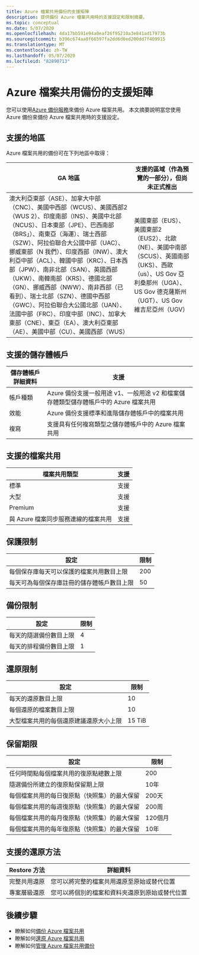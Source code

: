 ```yaml
---
title: Azure 檔案共用備份的支援矩陣
description: 提供備份 Azure 檔案共用時的支援設定和限制摘要。
ms.topic: conceptual
ms.date: 5/07/2020
ms.openlocfilehash: 4da17bb591e94a0eaf26f95210a3e841ad17973b
ms.sourcegitcommit: b396c674aa8f66597fa2dd6d6ed200dd7f409915
ms.translationtype: MT
ms.contentlocale: zh-TW
ms.lasthandoff: 05/07/2020
ms.locfileid: "82890713"
---
```

# <a name="support-matrix-for-azure-file-share-backup"></a>Azure 檔案共用備份的支援矩陣

您可以使用[Azure 備份服務](https://docs.microsoft.com/azure/backup/backup-overview)來備份 Azure 檔案共用。 本文摘要說明當您使用 Azure 備份來備份 Azure 檔案共用時的支援設定。

## <a name="supported-geos"></a>支援的地區

Azure 檔案共用的備份可在下列地區中取得：

| GA 地區 | 支援的區域（作為預覽的一部分），但尚未正式推出                                                      |
| ------------------------------------------------------------ | ------------------------------------------------------------ |
| 澳大利亞東部（ASE）、加拿大中部（CNC）、美國中西部（WCUS）、美國西部2（WUS 2）、印度南部（INS）、美國中北部（NCUS）、日本東部（JPE）、巴西南部（BRS」）、南東亞（海運）、瑞士西部（SZW）、阿拉伯聯合大公國中部（UAC）、挪威東部（N 我們）、印度西部（INW）、澳大利亞中部（ACL）、韓國中部（KRC）、日本西部（JPW）、南非北部（SAN）、英國西部（UKW）、南韓南部（KRS）、德國北部（GN）、挪威西部（NWW）、南非西部（已看到）、瑞士北部（SZN）、德國中西部（GWC）、阿拉伯聯合大公國北部（UAN）、法國中部（FRC）、印度中部（INC）、加拿大東部（CNE）、東亞（EA）、澳大利亞東部（AE）、美國中部（CU）、美國西部（WUS）                                                  |  美國東部（EUS）、美國東部2（EUS2）、北歐（NE）、美國中南部（SCUS）、英國南部（UKS）、西歐（us）、US Gov 亞利桑那州（UGA）、US Gov 德克薩斯州（UGT）、US Gov 維吉尼亞州（UGV）           |

## <a name="supported-storage-accounts"></a>支援的儲存體帳戶

| 儲存體帳戶詳細資料 | 支援                                                      |
| ------------------------ | ------------------------------------------------------------ |
| 帳戶種類            | Azure 備份支援一般用途 v1、一般用途 v2 和檔案儲存體類型儲存體帳戶中的 Azure 檔案共用 |
| 效能              | Azure 備份支援標準和進階儲存體帳戶中的檔案共用 |
| 複寫              | 支援具有任何複寫類型之儲存體帳戶中的 Azure 檔案共用 |

## <a name="supported-file-shares"></a>支援的檔案共用

| 檔案共用類型                                   | 支援   |
| -------------------------------------------------- | --------- |
| 標準                                           | 支援 |
| 大型                                              | 支援 |
| Premium                                            | 支援 |
| 與 Azure 檔案同步服務連線的檔案共用 | 支援 |

## <a name="protection-limits"></a>保護限制

| 設定                                                      | 限制 |
| ------------------------------------------------------------ | ----- |
| 每個保存庫每天可以保護的檔案共用數目上限 | 200   |
| 每天可為每個保存庫註冊的儲存體帳戶數目上限 | 50    |

## <a name="backup-limits"></a>備份限制

| 設定                                      | 限制 |
| -------------------------------------------- | ----- |
| 每天的隨選備份數目上限 | 4     |
| 每天的排程備份數目上限 | 1     |

## <a name="restore-limits"></a>還原限制

| 設定                                                      | 限制   |
| ------------------------------------------------------------ | ------- |
| 每天的還原數目上限                           | 10      |
| 每個還原的檔案數目上限                         | 10      |
| 大型檔案共用的每個還原建議還原大小上限 | 15 TiB |

## <a name="retention-limits"></a>保留期限

| 設定                                                      | 限制    |
| ------------------------------------------------------------ | -------- |
| 任何時間點每個檔案共用的復原點總數上限 | 200      |
| 隨選備份所建立的復原點保留期上限 | 10年 |
| 每個檔案共用的每日復原點（快照集）的最大保留| 200天 |
| 每個檔案共用的每週復原點（快照集）的最大保留 | 200周 |
| 每個檔案共用的每月復原點（快照集）的最大保留 | 120個月 |
| 每個檔案共用的每年復原點（快照集）的最大保留 | 10年 |

## <a name="supported-restore-methods"></a>支援的還原方法

| Restore 方法     | 詳細資料                                                      |
| ------------------ | ------------------------------------------------------------ |
| 完整共用還原 | 您可以將完整的檔案共用還原至原始或替代位置 |
| 專案層級還原 | 您可以將個別的檔案和資料夾還原到原始或替代位置 |

## <a name="next-steps"></a>後續步驟

* 瞭解如何[備份 Azure 檔案共用](backup-afs.md)
* 瞭解如何[還原 Azure 檔案共用](restore-afs.md)
* 瞭解如何[管理 Azure 檔案共用備份](manage-afs-backup.md)
